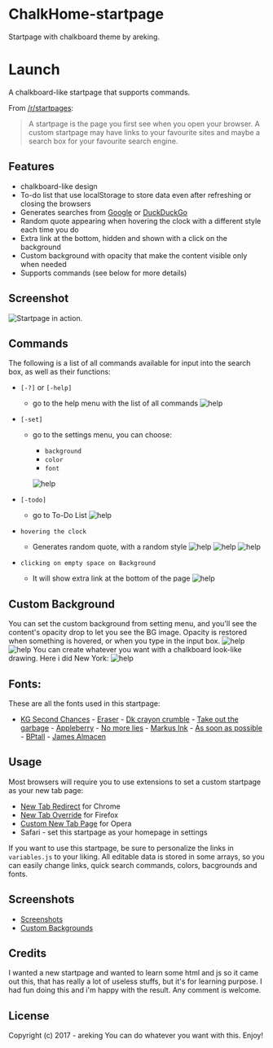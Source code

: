 # ChalkHome-startpage
Startpage with chalkboard theme 
by areking.


# Launch

A chalkboard-like startpage that supports commands.

From [/r/startpages](https://www.reddit.com/r/startpages):

> A startpage is the page you first see when you open your browser. A custom startpage may have links to your favourite sites and maybe a search box for your favourite search engine.

## Features

- chalkboard-like design
- To-do list that use localStorage to store data even after refreshing or closing the browsers 
- Generates searches from [Google](https://google.com/) or  [DuckDuckGo](https://duckduckgo.com/)
- Random quote appearing when hovering the clock with a different style each time you do
- Extra link at the bottom, hidden and shown with a click on the background
- Custom background with opacity that make the content visible only when needed
- Supports commands (see below for more details)


## Screenshot

![Startpage in action.](http://i.imgur.com/omfXsy0.png)

## Commands

The following is a list of all commands available for input into the search box, as well as their functions:

- `[-?]` or `[-help]`
  - go to the help menu with the list of all commands
    ![help](http://i.imgur.com/q1Pjphn.png)

- `[-set]`
  - go to the settings menu, you can choose:
      - `background`
      - `color`
      - `font`

    ![help](http://i.imgur.com/55Imb7s.png)

- `[-todo]`
  - go to To-Do List
    ![help](http://i.imgur.com/wSEJ6Jr.png)


- `hovering the clock`
  - Generates random quote, with a random style
    ![help](http://i.imgur.com/iRdwF14.png)
    ![help](http://i.imgur.com/ij6xDza.png)
    ![help](http://i.imgur.com/ULScnJz.png)


- `clicking on empty space on Background`
  - It will show extra link at the bottom of the page
    ![help](http://i.imgur.com/5FkmyxF.png)

## Custom Background

You can set the custom background from setting menu, and you'll see the content's opacity drop to let you see the BG image. Opacity is restored when something is hovered, or when you type in the input box.
    ![help](http://i.imgur.com/RrVLe0d.png)
    ![help](http://i.imgur.com/4rLakB2.png)
You can create whatever you want with a chalkboard look-like drawing. Here i did New York:
    ![help](http://i.imgur.com/5ciAUst.jpg)

## Fonts:
These are all the fonts used in this startpage:
* [KG Second Chances] - [Eraser] - [Dk crayon crumble] - [Take out the garbage] - [Appleberry] - [No more lies] - [Markus Ink] - [As soon as possible] - [BPtall] - [James Almacen]

## Usage

Most browsers will require you to use extensions to set a custom startpage as your new tab page:

- [New Tab Redirect](https://chrome.google.com/webstore/detail/new-tab-redirect/icpgjfneehieebagbmdbhnlpiopdcmna) for Chrome
- [New Tab Override](https://addons.mozilla.org/en-US/firefox/addon/new-tab-override/) for Firefox
- [Custom New Tab Page](https://addons.opera.com/en/extensions/details/custom-new-tab-page/) for Opera
- Safari - set this startpage as your homepage in settings

If you want to use this startpage, be sure to personalize the links in `variables.js` to your liking.
All editable data is stored in some arrays, so you can easily change links, quick search commands, colors, bacgrounds and fonts.

## Screenshots
 - [Screenshots](http://imgur.com/gallery/CkeDS)
 - [Custom Backgrounds](http://imgur.com/gallery/Gyeim)

## Credits

I wanted a new startpage and wanted to learn some html and js so it came out this, that has really a lot of useless stuffs, but it's for learning purpose.
I had fun doing this and i'm happy with the result. Any comment is welcome.

## License

Copyright (c) 2017 - areking 
You can do whatever you want with this. Enjoy!



 [KG Second Chances]: <http://www.dafont.com/it/kg-second-chances.font>
 [Eraser]: <http://www.dafont.com/it/eraser.font>
 [Dk crayon crumble]: <http://www.dafont.com/it/dk-crayon-crumble.font>
 [Take out the garbage]: <http://www.dafont.com/it/take-out-the-garbage.font>
 [Appleberry]: <http://www.dafont.com/it/appleberry.font>
 [No more lies]: <http://www.dafont.com/it/no-more-lies.font>
 [Markus Ink]: <http://www.dafont.com/it/markus-ink.font>
 [As soon as possible]: <http://www.1001fonts.com/as-soon-as-possible-font.html>
 [BPtall]: <http://www.1001fonts.com/bptall-font.html#styles>
 [James Almacen]: <http://www.1001fonts.com/james-almacen-font.html>
